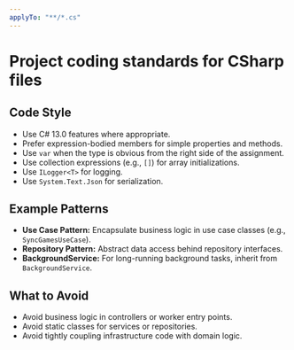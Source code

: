 ```yaml
---
applyTo: "**/*.cs"
---
```

# Project coding standards for CSharp files

## Code Style

- Use C# 13.0 features where appropriate.
- Prefer expression-bodied members for simple properties and methods.
- Use `var` when the type is obvious from the right side of the assignment.
- Use collection expressions (e.g., `[]`) for array initializations.
- Use `ILogger<T>` for logging.
- Use `System.Text.Json` for serialization.

## Example Patterns

- **Use Case Pattern:** Encapsulate business logic in use case classes (e.g., `SyncGamesUseCase`).
- **Repository Pattern:** Abstract data access behind repository interfaces.
- **BackgroundService:** For long-running background tasks, inherit from `BackgroundService`.

## What to Avoid

- Avoid business logic in controllers or worker entry points.
- Avoid static classes for services or repositories.
- Avoid tightly coupling infrastructure code with domain logic.
